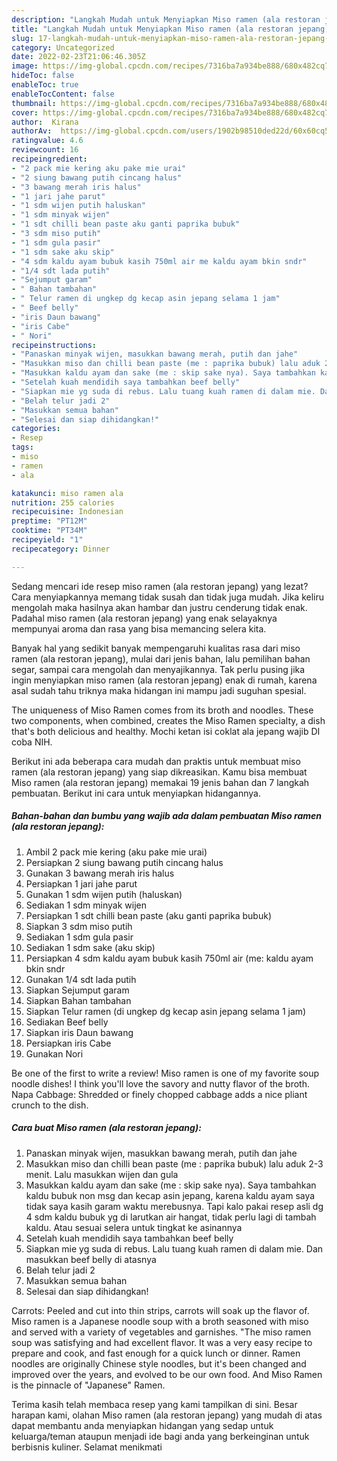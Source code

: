 ```yaml
---
description: "Langkah Mudah untuk Menyiapkan Miso ramen (ala restoran jepang), Enak"
title: "Langkah Mudah untuk Menyiapkan Miso ramen (ala restoran jepang), Enak"
slug: 17-langkah-mudah-untuk-menyiapkan-miso-ramen-ala-restoran-jepang-enak
category: Uncategorized
date: 2022-02-23T21:06:46.305Z
image: https://img-global.cpcdn.com/recipes/7316ba7a934be888/680x482cq70/miso-ramen-ala-restoran-jepang-foto-resep-utama.jpg
hideToc: false
enableToc: true
enableTocContent: false
thumbnail: https://img-global.cpcdn.com/recipes/7316ba7a934be888/680x482cq70/miso-ramen-ala-restoran-jepang-foto-resep-utama.jpg
cover: https://img-global.cpcdn.com/recipes/7316ba7a934be888/680x482cq70/miso-ramen-ala-restoran-jepang-foto-resep-utama.jpg
author:  Kirana
authorAv:  https://img-global.cpcdn.com/users/1902b98510ded22d/60x60cq50/avatar.jpg
ratingvalue: 4.6
reviewcount: 16
recipeingredient:
- "2 pack mie kering aku pake mie urai"
- "2 siung bawang putih cincang halus"
- "3 bawang merah iris halus"
- "1 jari jahe parut"
- "1 sdm wijen putih haluskan"
- "1 sdm minyak wijen"
- "1 sdt chilli bean paste aku ganti paprika bubuk"
- "3 sdm miso putih"
- "1 sdm gula pasir"
- "1 sdm sake aku skip"
- "4 sdm kaldu ayam bubuk kasih 750ml air me kaldu ayam bkin sndr"
- "1/4 sdt lada putih"
- "Sejumput garam"
- " Bahan tambahan"
- " Telur ramen di ungkep dg kecap asin jepang selama 1 jam"
- " Beef belly"
- "iris Daun bawang"
- "iris Cabe"
- " Nori"
recipeinstructions:
- "Panaskan minyak wijen, masukkan bawang merah, putih dan jahe"
- "Masukkan miso dan chilli bean paste (me : paprika bubuk) lalu aduk 2-3 menit. Lalu masukkan wijen dan gula"
- "Masukkan kaldu ayam dan sake (me : skip sake nya). Saya tambahkan kaldu bubuk non msg dan kecap asin jepang, karena kaldu ayam saya tidak saya kasih garam waktu merebusnya. Tapi kalo pakai resep asli dg 4 sdm kaldu bubuk yg di larutkan air hangat, tidak perlu lagi di tambah kaldu. Atau sesuai selera untuk tingkat ke asinannya"
- "Setelah kuah mendidih saya tambahkan beef belly"
- "Siapkan mie yg suda di rebus. Lalu tuang kuah ramen di dalam mie. Dan masukkan beef belly di atasnya"
- "Belah telur jadi 2"
- "Masukkan semua bahan"
- "Selesai dan siap dihidangkan!"
categories:
- Resep
tags:
- miso
- ramen
- ala

katakunci: miso ramen ala 
nutrition: 255 calories
recipecuisine: Indonesian
preptime: "PT12M"
cooktime: "PT34M"
recipeyield: "1"
recipecategory: Dinner

---
```



Sedang mencari ide resep miso ramen (ala restoran jepang) yang lezat? Cara menyiapkannya memang tidak susah dan tidak juga mudah. Jika keliru mengolah maka hasilnya akan hambar dan justru cenderung tidak enak. Padahal miso ramen (ala restoran jepang) yang enak selayaknya mempunyai aroma dan rasa yang bisa memancing selera kita.


Banyak hal yang sedikit banyak mempengaruhi kualitas rasa dari miso ramen (ala restoran jepang), mulai dari jenis bahan, lalu pemilihan bahan segar, sampai cara mengolah dan menyajikannya. Tak perlu pusing jika ingin menyiapkan miso ramen (ala restoran jepang) enak di rumah, karena asal sudah tahu triknya maka hidangan ini mampu jadi suguhan spesial.

The uniqueness of Miso Ramen comes from its broth and noodles. These two components, when combined, creates the Miso Ramen specialty, a dish that&#39;s both delicious and healthy. Mochi ketan isi coklat ala jepang wajib DI coba NIH.


Berikut ini ada beberapa cara mudah dan praktis untuk membuat miso ramen (ala restoran jepang) yang siap dikreasikan. Kamu bisa membuat Miso ramen (ala restoran jepang) memakai 19 jenis bahan dan 7 langkah pembuatan. Berikut ini cara untuk menyiapkan hidangannya.

<!--inarticleads1-->

##### Bahan-bahan dan bumbu yang wajib ada dalam pembuatan Miso ramen (ala restoran jepang):

1. Ambil 2 pack mie kering (aku pake mie urai)
1. Persiapkan 2 siung bawang putih cincang halus
1. Gunakan 3 bawang merah iris halus
1. Persiapkan 1 jari jahe parut
1. Gunakan 1 sdm wijen putih (haluskan)
1. Sediakan 1 sdm minyak wijen
1. Persiapkan 1 sdt chilli bean paste (aku ganti paprika bubuk)
1. Siapkan 3 sdm miso putih
1. Sediakan 1 sdm gula pasir
1. Sediakan 1 sdm sake (aku skip)
1. Persiapkan 4 sdm kaldu ayam bubuk kasih 750ml air (me: kaldu ayam bkin sndr
1. Gunakan 1/4 sdt lada putih
1. Siapkan Sejumput garam
1. Siapkan  Bahan tambahan
1. Siapkan  Telur ramen (di ungkep dg kecap asin jepang selama 1 jam)
1. Sediakan  Beef belly
1. Siapkan iris Daun bawang
1. Persiapkan iris Cabe
1. Gunakan  Nori


Be one of the first to write a review! Miso ramen is one of my favorite soup noodle dishes! I think you&#39;ll love the savory and nutty flavor of the broth. Napa Cabbage: Shredded or finely chopped cabbage adds a nice pliant crunch to the dish. 

<!--inarticleads2-->

##### Cara buat Miso ramen (ala restoran jepang):

1. Panaskan minyak wijen, masukkan bawang merah, putih dan jahe
1. Masukkan miso dan chilli bean paste (me : paprika bubuk) lalu aduk 2-3 menit. Lalu masukkan wijen dan gula
1. Masukkan kaldu ayam dan sake (me : skip sake nya). Saya tambahkan kaldu bubuk non msg dan kecap asin jepang, karena kaldu ayam saya tidak saya kasih garam waktu merebusnya. Tapi kalo pakai resep asli dg 4 sdm kaldu bubuk yg di larutkan air hangat, tidak perlu lagi di tambah kaldu. Atau sesuai selera untuk tingkat ke asinannya
1. Setelah kuah mendidih saya tambahkan beef belly
1. Siapkan mie yg suda di rebus. Lalu tuang kuah ramen di dalam mie. Dan masukkan beef belly di atasnya
1. Belah telur jadi 2
1. Masukkan semua bahan
1. Selesai dan siap dihidangkan!

Carrots: Peeled and cut into thin strips, carrots will soak up the flavor of. Miso ramen is a Japanese noodle soup with a broth seasoned with miso and served with a variety of vegetables and garnishes. &#34;The miso ramen soup was satisfying and had excellent flavor. It was a very easy recipe to prepare and cook, and fast enough for a quick lunch or dinner. Ramen noodles are originally Chinese style noodles, but it&#39;s been changed and improved over the years, and evolved to be our own food. And Miso Ramen is the pinnacle of &#34;Japanese&#34; Ramen. 

Terima kasih telah membaca resep yang kami tampilkan di sini. Besar harapan kami, olahan Miso ramen (ala restoran jepang) yang mudah di atas dapat membantu anda menyiapkan hidangan yang sedap untuk keluarga/teman ataupun menjadi ide bagi anda yang berkeinginan untuk berbisnis kuliner. Selamat menikmati
